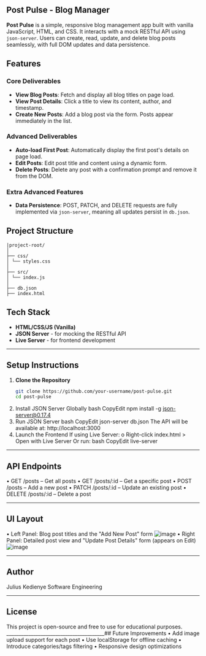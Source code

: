 ## Post Pulse - Blog Manager

**Post Pulse** is a simple, responsive blog management app built with vanilla JavaScript, HTML, and CSS. It interacts with a mock RESTful API using `json-server`. Users can create, read, update, and delete blog posts seamlessly, with full DOM updates and data persistence.



##   Features

###  Core Deliverables
- **View Blog Posts**: Fetch and display all blog titles on page load.
- **View Post Details**: Click a title to view its content, author, and timestamp.
- **Create New Posts**: Add a blog post via the form. Posts appear immediately in the list.

###  Advanced Deliverables
- **Auto-load First Post**: Automatically display the first post's details on page load.
- **Edit Posts**: Edit post title and content using a dynamic form.
- **Delete Posts**: Delete any post with a confirmation prompt and remove it from the DOM.

###  Extra Advanced Features
- **Data Persistence**: POST, PATCH, and DELETE requests are fully implemented via `json-server`, meaning all updates persist in `db.json`.



## Project Structure
```
|project-root/
│
├── css/
│ └── styles.css
│
├── src/
│ └── index.js
│
├── db.json
├── index.html
```


##  Tech Stack

- **HTML/CSS/JS (Vanilla)**
- **JSON Server** - for mocking the RESTful API
- **Live Server** - for frontend development

---

##  Setup Instructions

1. **Clone the Repository**
   ```bash
   git clone https://github.com/your-username/post-pulse.git
   cd post-pulse
2.	Install JSON Server Globally
bash
CopyEdit
npm install -g json-server@0.17.4
3.	Run JSON Server
bash
CopyEdit
json-server db.json
The API will be available at: http://localhost:3000
4.	Launch the Frontend
If using Live Server:
o	Right-click index.html > Open with Live Server
Or run:
bash
CopyEdit
live-server
________________________________________
## API Endpoints
•	GET /posts – Get all posts
•	GET /posts/:id – Get a specific post
•	POST /posts – Add a new post
•	PATCH /posts/:id – Update an existing post
•	DELETE /posts/:id – Delete a post
________________________________________
## UI Layout
•	Left Panel: Blog post titles and the "Add New Post" form
![image](https://github.com/user-attachments/assets/1d6ccbb7-c4b6-4608-97b2-9475badab05d)
•	Right Panel: Detailed post view and "Update Post Details" form (appears on Edit)
![image](https://github.com/user-attachments/assets/9605087e-d1b6-4cab-8ab7-415d30ad7f51)



________________________________________
##  Author
Julius  Kedienye
Software Engineering 
________________________________________
## License
This project is open-source and free to use for educational purposes.
________________________________________## Future Improvements
•	Add image upload support for each post
•	Use localStorage for offline caching
•	Introduce categories/tags filtering
•	Responsive design optimizations

